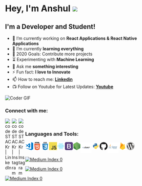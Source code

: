 # Hey,  I'm Anshul <img src="https://raw.githubusercontent.com/debdutgoswami/debdutgoswami/master/assets/gifs/Hi.gif" width="30px">


## I'm a  Developer and Student!

- 🔭 I’m currently working on **React Applications & React Native Applications** 
- 🌱 I’m currently **learning everything**
- 🥅 2020 Goals: Contribute more projects
- ⏳ Experimenting with **Machine Learning**
- 💬 Ask me **something interesting**
- ⚡ Fun fact: **I love to Innovate**
- 📫 How to reach me: **[Linkedin][linkedin]**
- 📺 Follow on Youtube for Latest Updates: **[Youtube][youtube]**

<img src="https://media.giphy.com/media/SWoSkN6DxTszqIKEqv/giphy.gif" alt="Coder GIF" width="47%">



### Connect with me:


[<img align="left" alt="codeSTACKr | LinkedIn" width="22px" src="https://cdn.jsdelivr.net/npm/simple-icons@v3/icons/linkedin.svg" />][linkedin]
[<img align="left" alt="codeSTACKr | Instagram" width="22px" src="https://cdn.jsdelivr.net/npm/simple-icons@v3/icons/instagram.svg" />][instagram]
[<img align="left" alt="codeSTACKr | Instagram" width="22px" src="https://cdn.jsdelivr.net/npm/simple-icons@v3/icons/youtube.svg" />][youtube]

<br />

### Languages and Tools:

<img align="left" alt="Visual Studio Code" width="26px" src="https://raw.githubusercontent.com/github/explore/80688e429a7d4ef2fca1e82350fe8e3517d3494d/topics/visual-studio-code/visual-studio-code.png" />
<img align="left" alt="HTML5" width="26px" src="https://raw.githubusercontent.com/github/explore/80688e429a7d4ef2fca1e82350fe8e3517d3494d/topics/html/html.png" />
<img align="left" alt="CSS3" width="26px" src="https://raw.githubusercontent.com/github/explore/80688e429a7d4ef2fca1e82350fe8e3517d3494d/topics/css/css.png" />

<img align="left" alt="JavaScript" width="26px" src="https://raw.githubusercontent.com/github/explore/80688e429a7d4ef2fca1e82350fe8e3517d3494d/topics/javascript/javascript.png" />
<img align="left" alt="React" width="26px" src="https://raw.githubusercontent.com/github/explore/80688e429a7d4ef2fca1e82350fe8e3517d3494d/topics/react/react.png" />
<img align="left" alt="Bootstrap" width="26px" src="https://raw.githubusercontent.com/github/explore/80688e429a7d4ef2fca1e82350fe8e3517d3494d/topics/bootstrap/bootstrap.png" />
<img align="left" alt="Node.js" width="26px" src="https://raw.githubusercontent.com/github/explore/80688e429a7d4ef2fca1e82350fe8e3517d3494d/topics/nodejs/nodejs.png" />
<img align="left" alt="Jquery" width="36px" src="https://raw.githubusercontent.com/github/explore/80688e429a7d4ef2fca1e82350fe8e3517d3494d/topics/jquery/jquery.png" />


<img align="left" alt="Python" width="26px" src="https://raw.githubusercontent.com/github/explore/80688e429a7d4ef2fca1e82350fe8e3517d3494d/topics/python/python.png" />
<img align="left" alt="GitHub" width="26px" src="https://raw.githubusercontent.com/github/explore/78df643247d429f6cc873026c0622819ad797942/topics/github/github.png" />
<img align="left" alt="Java" width="36px" src="https://raw.githubusercontent.com/github/explore/80688e429a7d4ef2fca1e82350fe8e3517d3494d/topics/java/java.png" />
<img align="left" alt="Firebase" width="26px" src="https://raw.githubusercontent.com/github/explore/80688e429a7d4ef2fca1e82350fe8e3517d3494d/topics/firebase/firebase.png" />
<img align="left" alt="Wordpress" width="26px" src="https://raw.githubusercontent.com/github/explore/80688e429a7d4ef2fca1e82350fe8e3517d3494d/topics/wordpress/wordpress.png" />


<br />
<br />

<a target="_blank" href="https://anshulborawake.vercel.app/medium/0"><img src="https://anshulborawake.vercel.app/medium/0" alt="Medium Index 0"></a>

<a target="_blank" href="https://alfari16.vercel.app/medium/0"><img src="https://alfari16.vercel.app/medium/1" alt="Medium Index 0"></a>

<a target="_blank" href="https://alfari16.vercel.app/medium/0"><img src="https://alfari16.vercel.app/medium/1" alt="Medium Index 0"></a>



[instagram]:https://www.instagram.com/lord_luffy_anshul/
[linkedin]:https://www.linkedin.com/in/anshul-b-014a6592/
[youtube]:https://www.youtube.com/channel/UCNOKxFLr8FmKJoy6Uneh55A
